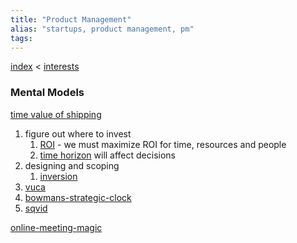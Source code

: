 ```yaml
---
title: "Product Management"
alias: "startups, product management, pm"
tags: 
---
```


[index](/.md) < [interests](1-interests.md)

### Mental Models
[time value of shipping](time-value-of-shipping.md)
1. figure out where to invest
	1. [ROI](ROI.md) - we must maximize ROI for time, resources and people 
	2. [time horizon](time-horizon.md) will affect decisions
2. designing and scoping
	1. [inversion](inversion.md)
3. [vuca](vuca.md)
4. [bowmans-strategic-clock](bowmans-strategic-clock.md)
5. [sqvid](sqvid.md)

[online-meeting-magic](online-meeting-magic.md)